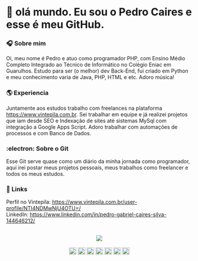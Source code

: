 # :vulcan_salute: olá mundo. Eu sou o Pedro Caires e esse é meu GitHub.

### :headphones: Sobre mim
  Oi, meu nome é Pedro e atuo como programador PHP, com Ensino Médio Completo Integrado ao Técnico de Informático no Colégio Eniac em Guarulhos. Estudo para ser (o melhor) dev Back-End, fui criado em Python e meu conhecimento varia de Java, PHP, HTML e etc. Adoro música! 

### :earth_americas: Experiencia 
 Juntamente aos estudos trabalho com freelances na plataforma https://www.vintepila.com.br. Sei trabalhar em equipe e já realizei projetos que iam desde SEO e Indexação de sites até sistemas MySql com integração a Google Apps Script. Adoro trabalhar com automações de processos e com Banco de Dados.

### :electron:  Sobre o Git 
Esse Git serve quase como um diário da minha jornada como programador, aqui irei postar meus projetos pessoais, meus trabalhos como freelancer e todos os meus estudos.

### :link: Links
Perfil no Vintepila: https://www.vintepila.com.br/user-profile/NTI4NDMwNjU4OTU=/<br/>
LinkedIn: https://www.linkedin.com/in/pedro-gabriel-caires-silva-144646212/ <br/> <br/> 

<div align="center">
 <img align="center" src="https://github-readme-stats.vercel.app/api?username=dgtyPedro&show_icons=true&theme=" />
  </br> </br>
  <code><img height= "20"src= "https://img.shields.io/badge/Python-3776AB?style=for-the-badge&logo=python&logoColor=white"></code>
<code><img height= "20"src= "https://img.shields.io/badge/HTML5-E34F26?style=for-the-badge&logo=html5&logoColor=white"></code>
<code><img height= "20"src= "https://img.shields.io/badge/JavaScript-323330?style=for-the-badge&logo=javascript&logoColor=F7DF1E"></code>
<code><img height= "20"src= "https://img.shields.io/badge/PHP-777BB4?style=for-the-badge&logo=php&logoColor=white"></code>
<code><img height= "20"src= "https://img.shields.io/badge/Pandas-2C2D72?style=for-the-badge&logo=pandas&logoColor=white"></code>
<code><img height= "20"src= "https://img.shields.io/badge/Plotly-239120?style=for-the-badge&logo=plotly&logoColor=white"></code>
<code><img height= "20"src= "https://img.shields.io/badge/MySQL-00000F?style=for-the-badge&logo=mysql&logoColor=white"></code>
</div>








<!--
**dgtyPedro/dgtyPedro** is a ✨ _special_ ✨ repository because its `README.md` (this file) appears on your GitHub profile.

Here are some ideas to get you started:

- 🔭 I’m currently working on ...
- 🌱 I’m currently learning ...
- 👯 I’m looking to collaborate on ...
- 🤔 I’m looking for help with ...
- 💬 Ask me about ...
- 📫 How to reach me: ...
- 😄 Pronouns: ...
- ⚡ Fun fact: ...
-->

